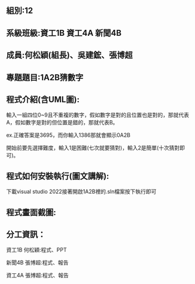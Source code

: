 ## 組別:12

## 系級班級:資工1B  資工4A  新聞4B

## 成員:何松穎(組長)、吳建鋐、張博超

## 專題題目:1A2B猜數字

## 程式介紹(含UML圖):

輸入一組四位0~9且不重複的數字，假如數字是對的且位置也是對的，那就代表A，假如數字是對的但位置是錯的，那就代表B。

ex.正確答案是3695，而你輸入1386那就會顯示0A2B

開始前要先選擇難度，輸入1是困難(七次就要猜對)，輸入2是簡單(十次猜對即可)。

## 程式如何安裝執行(圖文講解):

下載visual studio 2022接著開啟1A2B裡的.sln檔案按下執行即可

## 程式畫面截圖:

## 分工資訊：

資工1B 何松穎:程式、PPT

新聞4B 張博超:程式、報告

資工4A 張博超:程式、報告
